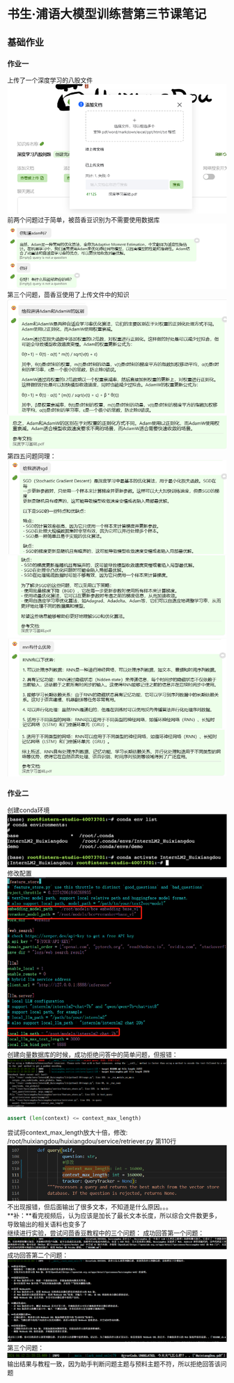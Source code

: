 # 书生·浦语大模型训练营第三节课笔记
## 基础作业
### 作业一
上传了一个深度学习的八股文件
![alt text](image-17.png)
前两个问题过于简单，被茴香豆识别为不需要使用数据库
![alt text](image-7.png)
第三个问题，茴香豆使用了上传文件中的知识
![alt text](image-8.png)
![alt text](image-9.png)
第四五问题同理：
![alt text](image-10.png)
![alt text](image-11.png)
![alt text](image-12.png)
![alt text](image-13.png)
### 作业二
创建conda环境
![alt text](bf983d67827272e0a74891d642462cf.png)
修改配置
![alt text](image.png)
创建向量数据库的时候，成功拒绝问答中的简单问题，但报错：
![alt text](image-1.png)
```python
assert (len(context) <= context_max_length)
```
尝试将context_max_length放大十倍，修改:  
/root/huixiangdou/huixiangdou/service/retriever.py 第110行
![alt text](image-5.png)
不出现报错，但后面输出了很多文本，不知道是什么原因。。。  
**补：**看完视频后，认为应该是加长了最长文本长度，所以综合文件数更多，导致输出的相关语料也变多了  
继续进行实验，尝试问茴香豆教程中的三个问题：
成功回答第一个问题：
![alt text](image-14.png)
成功回答第二个问题：
![alt text](image-15.png)
第三个问题：
![alt text](image-16.png)
输出结果与教程一致，因为助手判断问题主题与预料主题不符，所以拒绝回答该问题




